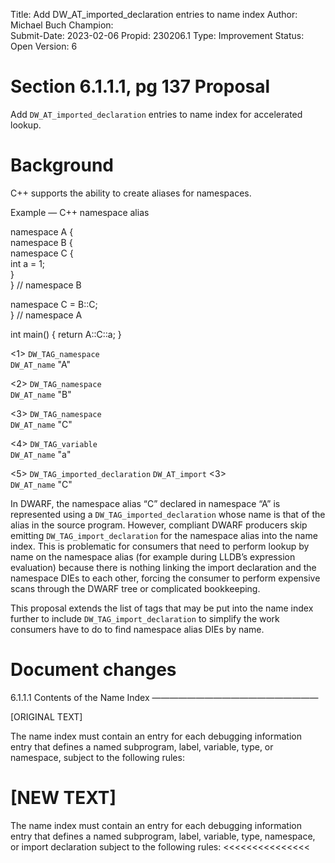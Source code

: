 Title:       Add DW_AT_imported_declaration entries to name index
Author:      Michael Buch
Champion:    
Submit-Date: 2023-02-06
Propid:      230206.1
Type:        Improvement
Status:      Open
Version:     6

Section 6.1.1.1, pg 137
Proposal 
========

Add `DW_AT_imported_declaration` entries to name index for accelerated lookup.

Background
==========

C++ supports the ability to create aliases for namespaces.

Example — C++ namespace alias

namespace A {                 
  namespace B {                 
    namespace C {                 
      int a = 1;                    
    }                              
  }  // namespace B             
                              
  namespace C = B::C;           
}  // namespace A             
                              
int main() { return A::C::a; }

<1> `DW_TAG_namespace`            
         `DW_AT_name` "A"            
                                
<2>   `DW_TAG_namespace`          
           `DW_AT_name` "B"          
                                
<3>     `DW_TAG_namespace`        
              `DW_AT_name` "C"        
                                
<4>       `DW_TAG_variable`       
                `DW_AT_name` "a"      
                                
                                
<5>  `DW_TAG_imported_declaration`
          `DW_AT_import` <3>         
          `DW_AT_name` "C"           
                                       
In DWARF, the namespace alias “C” declared in namespace “A” is represented 
using a `DW_TAG_imported_declaration` whose name is that of the alias in the 
source program. However, compliant DWARF producers skip emitting 
`DW_TAG_import_declaration` for the namespace alias into the name index. This 
is problematic for consumers that need to perform lookup by name on the 
namespace alias (for example during LLDB’s expression evaluation) because 
there is nothing linking the import declaration and the namespace DIEs to 
each other, forcing the consumer to perform expensive scans through the 
DWARF tree or complicated bookkeeping.

This proposal extends the list of tags that may be put into the name 
index further to include `DW_TAG_import_declaration` to simplify
the work consumers have to do to find namespace alias DIEs by name.

Document changes
================

6.1.1.1 Contents of the Name Index
———————————————————

[ORIGINAL TEXT]
>>>>>>>>>>>>>>>
The name index must contain an entry for each debugging information entry that 
defines a named subprogram, label, variable, type, or namespace, subject to the 
following rules: 

[NEW TEXT]
==========
The name index must contain an entry for each debugging information entry that 
defines a named subprogram, label, variable, type, namespace, or import declaration
subject to the following rules: 
<<<<<<<<<<<<<<<
